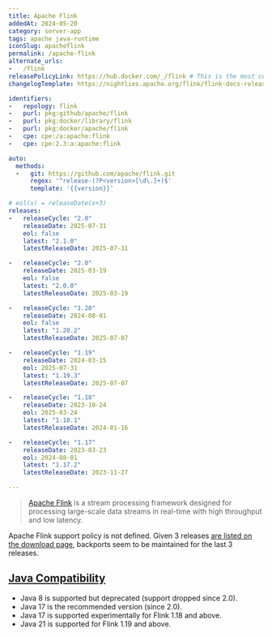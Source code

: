 ```yaml
---
title: Apache Flink
addedAt: 2024-05-20
category: server-app
tags: apache java-runtime
iconSlug: apacheflink
permalink: /apache-flink
alternate_urls:
-   /flink
releasePolicyLink: https://hub.docker.com/_/flink # This is the most conclusive resource
changelogTemplate: https://nightlies.apache.org/flink/flink-docs-release-__RELEASE_CYCLE__/release-notes/flink-__RELEASE_CYCLE__/

identifiers:
-   repology: flink
-   purl: pkg:github/apache/flink
-   purl: pkg:docker/library/flink
-   purl: pkg:docker/apache/flink
-   cpe: cpe:/a:apache:flink
-   cpe: cpe:2.3:a:apache:flink

auto:
  methods:
  -   git: https://github.com/apache/flink.git
      regex: '^release-(?P<version>[\d\.]+)$'
      template: '{{version}}'

# eol(x) = releaseDate(x+3)
releases:
-   releaseCycle: "2.0"
    releaseDate: 2025-07-31
    eol: false
    latest: "2.1.0"
    latestReleaseDate: 2025-07-31

-   releaseCycle: "2.0"
    releaseDate: 2025-03-19
    eol: false
    latest: "2.0.0"
    latestReleaseDate: 2025-03-19

-   releaseCycle: "1.20"
    releaseDate: 2024-08-01
    eol: false
    latest: "1.20.2"
    latestReleaseDate: 2025-07-07

-   releaseCycle: "1.19"
    releaseDate: 2024-03-15
    eol: 2025-07-31
    latest: "1.19.3"
    latestReleaseDate: 2025-07-07

-   releaseCycle: "1.18"
    releaseDate: 2023-10-24
    eol: 2025-03-24
    latest: "1.18.1"
    latestReleaseDate: 2024-01-16

-   releaseCycle: "1.17"
    releaseDate: 2023-03-23
    eol: 2024-08-01
    latest: "1.17.2"
    latestReleaseDate: 2023-11-27

---
```


> [Apache Flink](https://flink.apache.org/) is a stream processing
> framework designed for processing large-scale data streams in real-time with
> high throughput and low latency.

Apache Flink support policy is not defined. Given 3 releases [are listed on the download page](https://flink.apache.org/downloads/),
backports seem to be maintained for the last 3 releases.

## [Java Compatibility](https://nightlies.apache.org/flink/flink-docs-release-1.19/docs/deployment/java_compatibility/)

- Java 8 is supported but deprecated (support dropped since 2.0).
- Java 17 is the recommended version (since 2.0).
- Java 17 is supported experimentally for Flink 1.18 and above.
- Java 21 is supported for Flink 1.19 and above.
